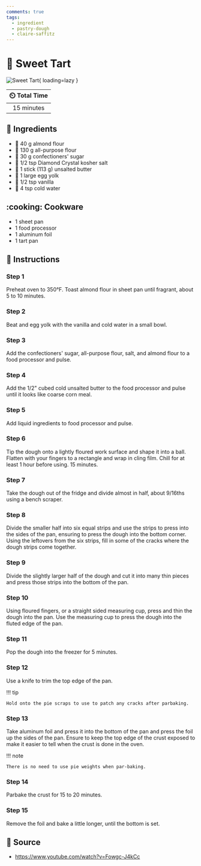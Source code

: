 ```yaml
---
comments: true
tags:
  - ingredient
  - pastry-dough
  - claire-saffitz
---
```

# :pie: Sweet Tart

![Sweet Tart][1]{ loading=lazy }

| :timer_clock: Total Time |
|:-----------------------: |
| 15 minutes |

## :salt: Ingredients

- :chestnut: 40 g almond flour
- :ear_of_rice: 130 g all-purpose flour
- :candy: 30 g confectioners' sugar
- :salt: 1/2 tsp Diamond Crystal kosher salt
- :butter: 1 stick (113 g) unsalted butter
- :egg: 1 large egg yolk
- :icecream: 1/2 tsp vanilla
- :ice_cube: 4 tsp cold water

## :cooking: Cookware

- 1 sheet pan
- 1 food processor
- 1 aluminum foil
- 1 tart pan

## :pencil: Instructions

### Step 1

Preheat oven to 350°F. Toast almond flour in sheet pan until fragrant, about 5 to 10 minutes.

### Step 2

Beat and egg yolk with the vanilla and cold water in a small bowl.

### Step 3

Add the confectioners' sugar, all-purpose flour, salt, and almond flour to a food processor and pulse.

### Step 4

Add the 1/2" cubed cold unsalted butter to the food processor and pulse until it looks like coarse corn meal.

### Step 5

Add liquid ingredients to food processor and pulse.

### Step 6

Tip the dough onto a lightly floured work surface and shape it into a ball. Flatten with your fingers to a rectangle
and wrap in cling film. Chill for at least 1 hour before using. 15 minutes.

### Step 7

Take the dough out of the fridge and divide almost in half, about 9/16ths using a bench scraper.

### Step 8

Divide the smaller half into six equal strips and use the strips to press into the sides of the pan, ensuring to
press the dough into the bottom corner. Using the leftovers from the six strips, fill in some of the cracks where
the dough strips come together.

### Step 9

Divide the slightly larger half of the dough and cut it into many thin pieces and press those strips into the bottom
of the pan.

### Step 10

Using floured fingers, or a straight sided measuring cup, press and thin the dough into the pan. Use the measuring
cup to press the dough into the fluted edge of the pan.

### Step 11

Pop the dough into the freezer for 5 minutes.

### Step 12

Use a knife to trim the top edge of the pan.

!!! tip

    Hold onto the pie scraps to use to patch any cracks after parbaking.

### Step 13

Take aluminum foil and press it into the bottom of the pan and press the foil up the sides of the pan. Ensure to
keep the top edge of the crust exposed to make it easier to tell when the crust is done in the oven.

!!! note

    There is no need to use pie weights when par-baking.

### Step 14

Parbake the crust for 15 to 20 minutes.

### Step 15

Remove the foil and bake a little longer, until the bottom is set.

## :link: Source

- <https://www.youtube.com/watch?v=Fowgc-J4kCc>

[1]: <../../assets/images/sweet-pastry.png>
